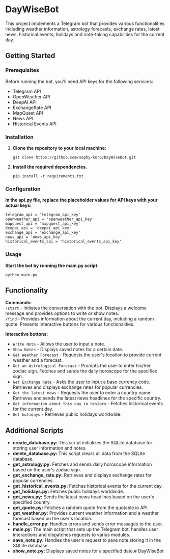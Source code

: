 # DayWiseBot

This project implements a Telegram bot that provides various functionalities including weather information, astrology forecasts,
exchange rates, latest news, historical events, holidays and note-taking capabilities for the current day.

## Getting Started

### Prerequisites

Before running the bot, you'll need API keys for the following services:

- Telegram API
- OpenWeather API
- DeepAI API
- ExchangeRate API
- MapQuest API
- News API
- Historical Events API

### Installation

1. **Clone the repository to your local machine:**

   ```
   git clone https://github.com/sophy-korp/DayWiseBot.git
   ```

2. **Install the required dependencies.**
   ```
   pip install -r requirements.txt
   ```

### Configuration

**In the api.py file, replace the placeholder values for API keys with your actual keys:**

   ```
   telegram_api = 'telegram_api_key'
   openweather_api = 'openweather_api_key'
   mapquest_api = 'mapquest_api_key'
   deepai_api = 'deepai_api_key'
   exchange_api = 'exchange_api_key'
   news_api = 'news_api_key'
   historical_events_api = 'historical_events_api_key'
   ```
### Usage   
   
**Start the bot by running the main.py script:**

```
python main.py
```
## Functionality

**Commands:**  
`/start` - Initiates the conversation with the bot. Displays a welcome message and provides options to write or show notes.  
`/find`  - Provides information about the current day, including a random quote. Presents interactive buttons for various functionalities.  

**Interactive buttons:**  
* `Write Note` -  Allows the user to input a note.
* `Show Notes` - Displays saved notes for a certain date.
* `Get Weather Forecast` - Requests the user's location to provide current weather and a forecast.
* `Get an Astrological Forecast` - Prompts the user to enter his/her zodiac sign. Fetches and sends the daily horoscope for the specified sign.
* `Get Exchange Rate` - Asks the user to input a base currency code. Retrieves and displays exchange rates for popular currencies.
* `Get the latest news` - Requests the user to enter a country name. Retrieves and sends the latest news headlines for the specific country.
* `Get information about this day in history` - Fetches historical events for the current day.
* `Get holidays` - Retrieves public holidays worldwide.

## Additional Scripts

- **create_database.py:**
  This script initializes the SQLite database for storing user information and notes.
- **delete_database.py:**
  This script clears all data from the SQLite database.
- **get_astrology.py:**
  Fetches and sends daily horoscope information based on the user's zodiac sign.
- **get_exchange_rate.py:**
  Retrieves and displays exchange rates for popular currencies.
- **get_historical_events.py:**
  Fetches historical events for the current day.
- **get_holidays.py:**
  Fetches public holidays worldwide.
- **get_news.py:**
  Sends the latest news headlines based on the user's specified country.
- **get_quote.py:**
  Fetches a random quote from the quotable.io API.
- **get_weather.py:**
  Provides current weather information and a weather forecast based on the user's location.
- **handle_error.py:**
  Handles errors and sends error messages to the user.
- **main.py:**
  The main script that sets up the Telegram bot, handles user interactions and dispatches requests to varius modules.
- **save_note.py:**
  Handles the user's request to save note storing it in the SQLite database.
- **show_note.py:**
  Displays saved notes for a specified date.# DayWiseBot
